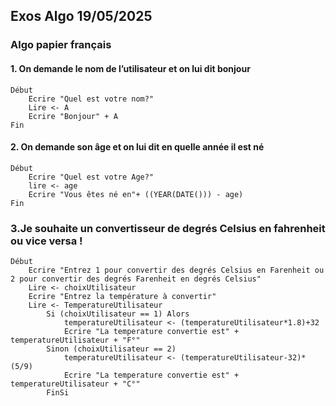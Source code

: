 ## Exos Algo 19/05/2025

### Algo papier français

#### 1. On demande le nom de l’utilisateur et on lui dit bonjour

```
Début
    Ecrire "Quel est votre nom?"
    Lire <- A
    Ecrire "Bonjour" + A
Fin
```

#### 2. On demande son âge et on lui dit en quelle année il est né

```
Début
    Ecrire "Quel est votre Age?"
    lire <- age
    Ecrire "Vous êtes né en"+ ((YEAR(DATE())) - age)
Fin
```

### 3.Je souhaite un convertisseur de degrés Celsius en fahrenheit ou vice versa !

```
Début
    Ecrire "Entrez 1 pour convertir des degrés Celsius en Farenheit ou 2 pour convertir des degrés Farenheit en degrés Celsius"
    Lire <- choixUtilisateur
    Ecrire "Entrez la température à convertir"
    Lire <- TemperatureUtilisateur
        Si (choixUtilisateur == 1) Alors
            temperatureUtilisateur <- (temperatureUtilisateur*1.8)+32
            Ecrire "La temperature convertie est" + temperatureUtilisateur + "F°"
        Sinon (choixUtilisateur == 2)
            temperatureUtilisateur <- (temperatureUtilisateur-32)*(5/9)
            Ecrire "La temperature convertie est" + temperatureUtilisateur + "C°"
        FinSi


```
